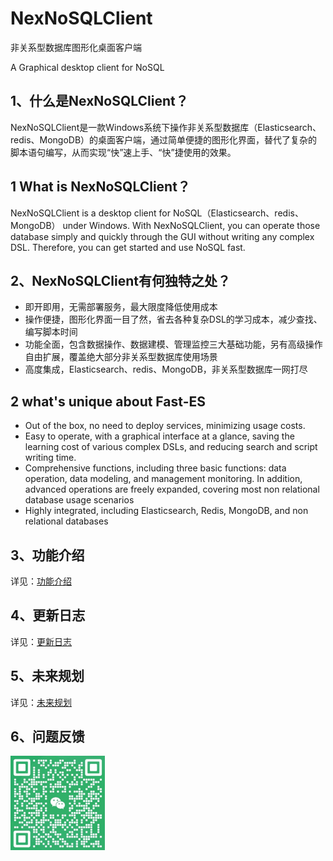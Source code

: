 # NexNoSQLClient
非关系型数据库图形化桌面客户端

A Graphical desktop client for NoSQL

## 1、什么是NexNoSQLClient？
NexNoSQLClient是一款Windows系统下操作非关系型数据库（Elasticsearch、redis、MongoDB）的桌面客户端，通过简单便捷的图形化界面，替代了复杂的脚本语句编写，从而实现“快”速上手、“快”捷使用的效果。
## 1 What is NexNoSQLClient？
NexNoSQLClient is a desktop client for NoSQL（Elasticsearch、redis、MongoDB） under Windows. With NexNoSQLClient, you can operate those database simply and quickly through the GUI without writing any complex DSL. Therefore, you can get started and use NoSQL fast.
## 2、NexNoSQLClient有何独特之处？
- 即开即用，无需部署服务，最大限度降低使用成本
- 操作便捷，图形化界面一目了然，省去各种复杂DSL的学习成本，减少查找、编写脚本时间
- 功能全面，包含数据操作、数据建模、管理监控三大基础功能，另有高级操作自由扩展，覆盖绝大部分非关系型数据库使用场景
- 高度集成，Elasticsearch、redis、MongoDB，非关系型数据库一网打尽
## 2 what's unique about Fast-ES
- Out of the box, no need to deploy services, minimizing usage costs.
- Easy to operate, with a graphical interface at a glance, saving the learning cost of various complex DSLs, and reducing search and script writing time.
- Comprehensive functions, including three basic functions: data operation, data modeling, and management monitoring. In addition, advanced operations are freely expanded, covering most non relational database usage scenarios
- Highly integrated, including Elasticsearch, Redis, MongoDB, and non relational databases
## 3、功能介绍
详见：[功能介绍]()
## 4、更新日志
详见：[更新日志]()
## 5、未来规划
详见：[未来规划]()
## 6、问题反馈
<img src="问题反馈.jpg" width="30%">
